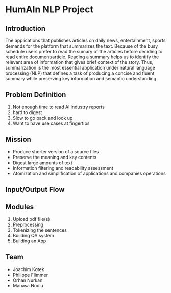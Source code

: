 # HumAIn NLP Project

## Introduction

The applications that publishes articles on daily news, entertainment, sports demands for the platform that summarizes the text. Because of the busy schedule users prefer to read the sumary of the articles before deciding to read entire document/article. Reading a summary helps us to identify the relevant area of information that gives brief context of the story. Thus, summarization is the most essential application under natural language processing (NLP) that defines a task of producing a concise and fluent summary while preserving key information and semantic understanding.

## Problem Definition
1. Not enough time to read AI industry reports
2. hard to digest
3. Slow to go back and look up
4. Want to have use cases at fingertips

## Mission
* Produce shorter version of a source files 
* Preserve the meaning and key contents
* Digest large amounts of text
* Information filtering and readability assessment
* Atomization and simplification of applications and companies operations

## Input/Output Flow

## Modules
1. Upload pdf file(s)
2. Preprocessing
3. Tokenizing the sentences
4. Building QA system
5. Building an App

## Team
* Joachim Kotek
* Philippe Flimmer
* Orhan Nurkan
* Manasa Noolu







